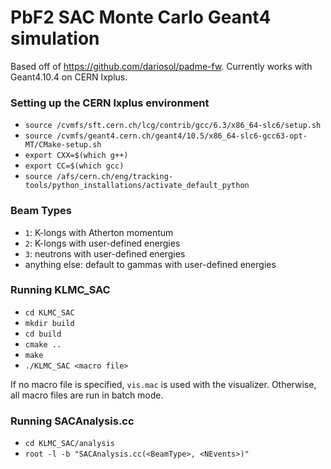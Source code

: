 # PbF2 SAC Monte Carlo Geant4 simulation

Based off of https://github.com/dariosol/padme-fw.
Currently works with Geant4.10.4 on CERN lxplus. 

### Setting up the CERN lxplus environment

- `source /cvmfs/sft.cern.ch/lcg/contrib/gcc/6.3/x86_64-slc6/setup.sh`
- `source /cvmfs/geant4.cern.ch/geant4/10.5/x86_64-slc6-gcc63-opt-MT/CMake-setup.sh`
- `export CXX=$(which g++)`
- `export CC=$(which gcc)`
- `source /afs/cern.ch/eng/tracking-tools/python_installations/activate_default_python`

### Beam Types

- `1`: K-longs with Atherton momentum
- `2`: K-longs with user-defined energies
- `3`: neutrons with user-defined energies
- anything else: default to gammas with user-defined energies

### Running KLMC_SAC

- `cd KLMC_SAC`
- `mkdir build`
- `cd build`
- `cmake ..`
- `make`
- `./KLMC_SAC <macro file>`

If no macro file is specified, `vis.mac` is used with the visualizer.
Otherwise, all macro files are run in batch mode. 

### Running SACAnalysis.cc

- `cd KLMC_SAC/analysis`
- `root -l -b "SACAnalysis.cc(<BeamType>, <NEvents>)"`
